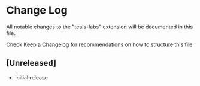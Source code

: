 # Change Log
All notable changes to the "teals-labs" extension will be documented in this file.

Check [Keep a Changelog](http://keepachangelog.com/) for recommendations on how to structure this file.

## [Unreleased]
- Initial release